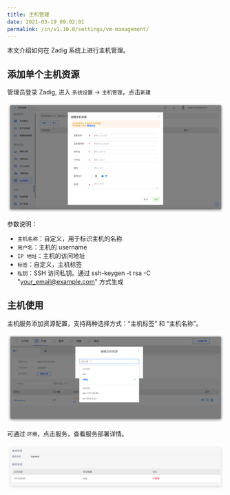 ```yaml
---
title: 主机管理
date: 2021-03-19 09:02:01
permalink: /cn/v1.10.0/settings/vm-management/
---
```


本文介绍如何在 Zadig 系统上进行主机管理。

## 添加单个主机资源

管理员登录 Zadig, 进入 `系统设置` -> `主机管理`，点击`新建`

![machine_resource_add](./_images/machine_resource_add.png)

参数说明：
- `主机名称`：自定义，用于标识主机的名称
- `用户名`：主机的 username
- `IP 地址`：主机的访问地址
- `标签`：自定义，主机标签
- `私钥`：SSH 访问私钥。通过 ssh-keygen -t rsa -C "your_email@example.com" 方式生成
## 主机使用

主机服务添加资源配置，支持两种选择方式：“主机标签” 和 “主机名称”。

![machine_resource_use](./_images/machine_resource_use.png)

可通过 `环境`，点击服务，查看服务部署详情。

![machine_resource_show](./_images/machine_resource_show.png)



